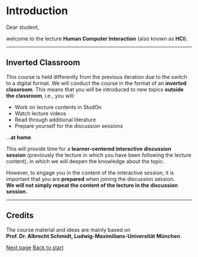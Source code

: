 # Introduction

Dear student,

welcome to the lecture **Human Computer Interaction** (also known as **HCI**).

---

## Inverted Classroom

This course is held differently from the previous iteration due to the switch to a digital format. We will conduct the course in the format of an **inverted classroom**. This means that you will be introduced to new topics **outside the classroom**, i.e., you will:

- Work on lecture contents in StudOn  
- Watch lecture videos  
- Read through additional literature  
- Prepare yourself for the discussion sessions  

...**at home**.

This will provide time for a **learner-centered interactive discussion session** (previously the lecture in which you have been following the lecture content), in which we will deepen the knowledge about the topic.

However, to engage you in the content of the interactive session, it is important that you are **prepared** when joining the discussion session.  
**We will not simply repeat the content of the lecture in the discussion session.**

---

## Credits

The course material and ideas are mainly based on  
**Prof. Dr. Albrecht Schmidt, Ludwig-Maximilians-Universität München**.

[Next page](/WebPage/Instructions/page2.md)
[Back to start](/README.md)